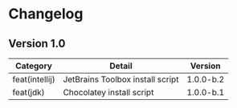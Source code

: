 # Changelog

## Version 1.0

| Category       | Detail                           | Version   |
| -------------- | -------------------------------- | --------- |
| feat(intellij) | JetBrains Toolbox install script | 1.0.0-b.2 |
| feat(jdk)      | Chocolatey install script        | 1.0.0-b.1 |
